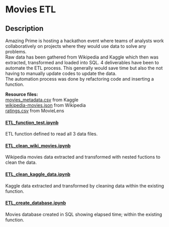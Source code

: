 # Movies ETL

## Description

Amazing Prime is hosting a hackathon event where teams of analysts work collaboratively on projects where they would use data to solve any problems.<br>
Raw data has been gathered from Wikipedia and Kaggle which then was extracted, transformed and loaded into SQL.  4 deliverables have been to automate the ETL process.  This generally would save time but also the not having to manually update codes to update the data.<br>
The automation process was done by refactoring code and inserting a function. <br>

**Resource files:**<br>
[movies_metadata.csv](https://github.com/taranahassan/Movies-ETL/blob/main/Resources/movies_metadata.csv) from Kaggle <br>
[wikipedia-movies.json](https://github.com/taranahassan/Movies-ETL/blob/main/Resources/wikipedia-movies.json) from Wikipedia<br>
[ratings.csv](https://github.com/taranahassan/Movies-ETL/blob/main/Resources/ratings.csv) from MovieLens <br>


#### [ETL_function_test.ipynb](https://github.com/taranahassan/Movies-ETL/blob/main/ETL_function_test.ipynb)
ETL function defined to read all 3 data files.

#### [ETL_clean_wiki_movies.ipynb](https://github.com/taranahassan/Movies-ETL/blob/main/ETL_clean_wiki_movies.ipynb)
Wikipedia movies data extracted and transformed with nested fuctions to clean the data.

#### [ETL_clean_kaggle_data.ipynb](https://github.com/taranahassan/Movies-ETL/blob/main/ETL_clean_kaggle_data.ipynb)
Kaggle data extracted and transformed by cleaning data within the existing function.

#### [ETL_create_database.ipynb](https://github.com/taranahassan/Movies-ETL/blob/main/ETL_create_database.ipynb)
Movies database created in SQL showing elapsed time; within the existing function.
